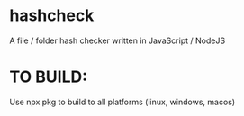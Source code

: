 # hashcheck
A file / folder hash checker written in JavaScript / NodeJS

# TO BUILD:
Use npx pkg to build to all platforms (linux, windows, macos)

